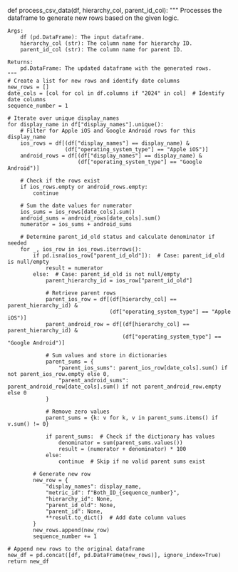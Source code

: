 def process_csv_data(df, hierarchy_col, parent_id_col):
    """
    Processes the dataframe to generate new rows based on the given logic.
    
    Args:
        df (pd.DataFrame): The input dataframe.
        hierarchy_col (str): The column name for hierarchy ID.
        parent_id_col (str): The column name for parent ID.
        
    Returns:
        pd.DataFrame: The updated dataframe with the generated rows.
    """
    # Create a list for new rows and identify date columns
    new_rows = []
    date_cols = [col for col in df.columns if "2024" in col]  # Identify date columns
    sequence_number = 1

    # Iterate over unique display_names
    for display_name in df["display_names"].unique():
        # Filter for Apple iOS and Google Android rows for this display_name
        ios_rows = df[(df["display_names"] == display_name) & 
                      (df["operating_system_type"] == "Apple iOS")]
        android_rows = df[(df["display_names"] == display_name) & 
                          (df["operating_system_type"] == "Google Android")]
        
        # Check if the rows exist
        if ios_rows.empty or android_rows.empty:
            continue
        
        # Sum the date values for numerator
        ios_sums = ios_rows[date_cols].sum()
        android_sums = android_rows[date_cols].sum()
        numerator = ios_sums + android_sums
        
        # Determine parent_id_old status and calculate denominator if needed
        for _, ios_row in ios_rows.iterrows():
            if pd.isna(ios_row["parent_id_old"]):  # Case: parent_id_old is null/empty
                result = numerator
            else:  # Case: parent_id_old is not null/empty
                parent_hierarchy_id = ios_row["parent_id_old"]
                
                # Retrieve parent rows
                parent_ios_row = df[(df[hierarchy_col] == parent_hierarchy_id) & 
                                    (df["operating_system_type"] == "Apple iOS")]
                parent_android_row = df[(df[hierarchy_col] == parent_hierarchy_id) & 
                                        (df["operating_system_type"] == "Google Android")]
                
                # Sum values and store in dictionaries
                parent_sums = {
                    "parent_ios_sums": parent_ios_row[date_cols].sum() if not parent_ios_row.empty else 0,
                    "parent_android_sums": parent_android_row[date_cols].sum() if not parent_android_row.empty else 0
                }
                
                # Remove zero values
                parent_sums = {k: v for k, v in parent_sums.items() if v.sum() != 0}
                
                if parent_sums:  # Check if the dictionary has values
                    denominator = sum(parent_sums.values())
                    result = (numerator + denominator) * 100
                else:
                    continue  # Skip if no valid parent sums exist
            
            # Generate new row
            new_row = {
                "display_names": display_name,
                "metric_id": f"Both_ID_{sequence_number}",
                "hierarchy_id": None,
                "parent_id_old": None,
                "parent_id": None,
                **result.to_dict()  # Add date column values
            }
            new_rows.append(new_row)
            sequence_number += 1
    
    # Append new rows to the original dataframe
    new_df = pd.concat([df, pd.DataFrame(new_rows)], ignore_index=True)
    return new_df